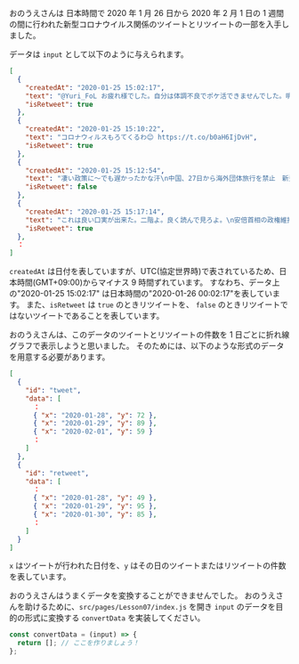 おのうえさんは 日本時間で 2020 年 1 月 26 日から 2020 年 2 月 1 日の 1 週間の間に行われた新型コロナウイルス関係のツイートとリツイートの一部を入手しました。

データは `input` として以下のように与えられます。

```json
[
  {
    "createdAt": "2020-01-25 15:02:17",
    "text": "@Yuri_FoL お疲れ様でした。自分は体調不良でポケ活できませんでした。明日はラティオス色違い狙いに東京に行く予定です。コロナウイルスには気をつけます。",
    "isRetweet": true
  },
  {
    "createdAt": "2020-01-25 15:10:22",
    "text": "コロナウィルスもろてくるわ😊 https://t.co/b0aH6IjDvH",
    "isRetweet": true
  },
  {
    "createdAt": "2020-01-25 15:12:54",
    "text": "凄い政策に〜でも遅かったかな汗\n中国、27日から海外団体旅行を禁止　新型肺炎拡散防止で: 日本経済新聞 https://t.co/mUlafCh27h",
    "isRetweet": false
  },
  {
    "createdAt": "2020-01-25 15:17:14",
    "text": "これは良い口実が出来た。二階よ。良く読んで見ろよ。\n安倍首相の政権維持にも関わる習近平国賓招待来日は今回の新型肺炎を理由に断る事が出来る。\n\n中国・習近平主席「国賓来日」に暗雲！　新型肺炎が“春節パンデミック”の恐れ…初期段階での… https://t.co/M8ZNj5rJWf",
    "isRetweet": true
  },
  ：
]
```

`createdAt` は日付を表していますが、UTC(協定世界時)で表されているため、日本時間(GMT+09:00)からマイナス 9 時間ずれています。
すなわち、データ上の"2020-01-25 15:02:17" は日本時間の"2020-01-26 00:02:17"を表しています。
また、`isRetweet` は `true` のときリツイートを、 `false` のときリツイートではないツイートであることを表しています。

おのうえさんは、このデータのツイートとリツイートの件数を 1 日ごとに折れ線グラフで表示しようと思いました。
そのためには、以下のような形式のデータを用意する必要があります。

```json
[
  {
    "id": "tweet",
    "data": [
      ：
      { "x": "2020-01-28", "y": 72 },
      { "x": "2020-01-29", "y": 89 },
      { "x": "2020-02-01", "y": 59 }
      ：
    ]
  },
  {
    "id": "retweet",
    "data": [
      ：
      { "x": "2020-01-28", "y": 49 },
      { "x": "2020-01-29", "y": 95 },
      { "x": "2020-01-30", "y": 85 },
      ：
    ]
  }
]
```

`x` はツイートが行われた日付を、`y` はその日のツイートまたはリツイートの件数を表しています。

おのうえさんはうまくデータを変換することができませんでした。
おのうえさんを助けるために、`src/pages/Lesson07/index.js` を開き `input` のデータを目的の形式に変換する `convertData` を実装してください。

```javascript
const convertData = (input) => {
  return []; // ここを作りましょう！
};
```
